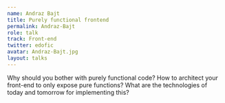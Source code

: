 ```yaml
---
name: Andraz Bajt
title: Purely functional frontend
permalink: Andraz-Bajt
role: talk
track: Front-end
twitter: edofic
avatar: Andraz-Bajt.jpg
layout: talks
---
```


Why should you bother with purely functional code? How to architect your front-end to only expose pure functions? What are the technologies of today and tomorrow for implementing this?
